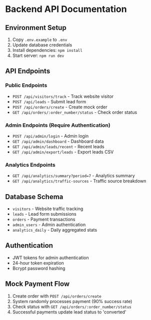 # Backend API Documentation

## Environment Setup
1. Copy `.env.example` to `.env`
2. Update database credentials
3. Install dependencies: `npm install`
4. Start server: `npm run dev`

## API Endpoints

### Public Endpoints
- `POST /api/visitors/track` - Track website visitor
- `POST /api/leads` - Submit lead form
- `POST /api/orders/create` - Create mock order
- `GET /api/orders/:order_number/status` - Check order status

### Admin Endpoints (Require Authentication)
- `POST /api/admin/login` - Admin login
- `GET /api/admin/dashboard` - Dashboard data
- `GET /api/admin/leads/recent` - Recent leads
- `GET /api/admin/export/leads` - Export leads CSV

### Analytics Endpoints
- `GET /api/analytics/summary?period=7` - Analytics summary
- `GET /api/analytics/traffic-sources` - Traffic source breakdown

## Database Schema
- `visitors` - Website traffic tracking
- `leads` - Lead form submissions
- `orders` - Payment transactions
- `admin_users` - Admin authentication
- `analytics_daily` - Daily aggregated stats

## Authentication
- JWT tokens for admin authentication
- 24-hour token expiration
- Bcrypt password hashing

## Mock Payment Flow
1. Create order with `POST /api/orders/create`
2. System randomly processes payment (90% success rate)
3. Check status with `GET /api/orders/:order_number/status`
4. Successful payments update lead status to 'converted'
